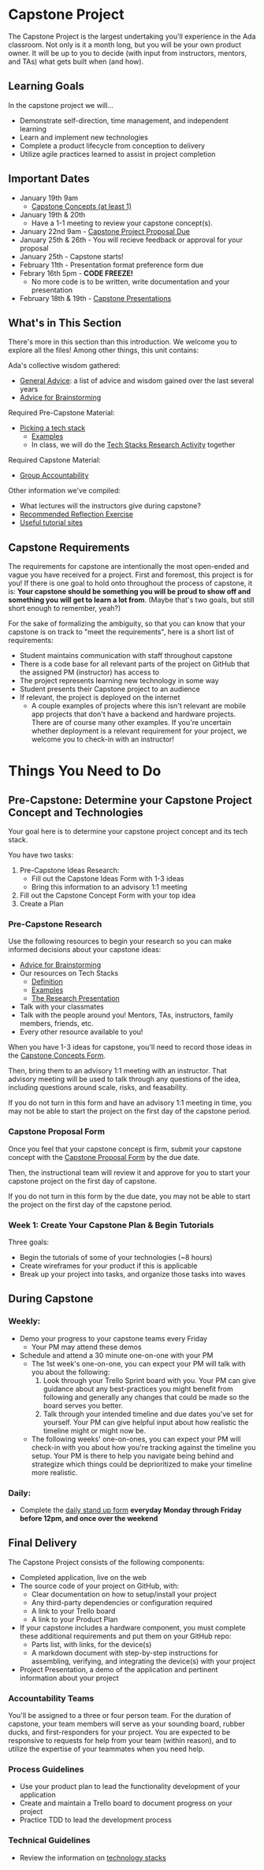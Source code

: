 # Capstone Project

The Capstone Project is the largest undertaking you'll experience in the Ada classroom. Not only is it a month long, but you will be your own product owner. It will be up to you to decide (with input from instructors, mentors, and TAs) what gets built when (and how).

## Learning Goals

In the capstone project we will...

- Demonstrate self-direction, time management, and independent learning
- Learn and implement new technologies
- Complete a product lifecycle from conception to delivery
- Utilize agile practices learned to assist in project completion

## Important Dates

- January 19th 9am
  - [Capstone Concepts (at least 1)](capstone-concept.checkpoint.md)
- January 19th & 20th
  - Have a 1-1 meeting to review your capstone concept(s).
- January 22nd 9am - [Capstone Project Proposal Due](capstone-proposal.md)
- January 25th & 26th - You will recieve feedback or approval for your proposal
- January 25th - Capstone starts!
- February 11th - Presentation format preference form due
- Febrary 16th 5pm - **CODE FREEZE!**
  - No more code is to be written, write documentation and your presentation
- February 18th & 19th - [Capstone Presentations](capstone-presentation.md)

## What's in This Section

There's more in this section than this introduction. We welcome you to explore all the files! Among other things, this unit contains:

Ada's collective wisdom gathered:

- [General Advice](advice.md): a list of advice and wisdom gained over the last several years
- [Advice for Brainstorming](brainstorming.md)

Required Pre-Capstone Material:

- [Picking a tech stack](tech-stacks.md)
  - [Examples](tech-stack-examples.md)
  - In class, we will do the [Tech Stacks Research Activity](tech-stack-research.md) together

Required Capstone Material:

- [Group Accountability](groups.md)

Other information we've compiled:

- What lectures will the instructors give during capstone?
- [Recommended Reflection Exercise](reflections.md)
- [Useful tutorial sites](tutorial-sites.md)

## Capstone Requirements

The requirements for capstone are intentionally the most open-ended and vague you have received for a project. First and foremost, this project is for you! If there is one goal to hold onto throughout the process of capstone, it is: **Your capstone should be something you will be proud to show off and something you will get to learn a lot from**. (Maybe that's two goals, but still short enough to remember, yeah?)

For the sake of formalizing the ambiguity, so that you can know that your capstone is on track to "meet the requirements", here is a short list of requirements:

- Student maintains communication with staff throughout capstone
- There is a code base for all relevant parts of the project on GitHub that the assigned PM (instructor) has access to
- The project represents learning new technology in some way
- Student presents their Capstone project to an audience
- If relevant, the project is deployed on the internet
  - A couple examples of projects where this isn't relevant are mobile app projects that don't have a backend and hardware projects. There are of course many other examples. If you're uncertain whether deployment is a relevant requirement for your project, we welcome you to check-in with an instructor!


# Things You Need to Do

## Pre-Capstone: Determine your Capstone Project Concept and Technologies

Your goal here is to determine your capstone project concept and its tech stack.

You have two tasks:

1. Pre-Capstone Ideas Research:
    - Fill out the Capstone Ideas Form with 1-3 ideas
    - Bring this information to an advisory 1:1 meeting
2. Fill out the Capstone Concept Form with your top idea
3. Create a Plan

### Pre-Capstone Research

Use the following resources to begin your research so you can make informed decisions about your capstone ideas:

- [Advice for Brainstorming](brainstorming.md)
- Our resources on Tech Stacks
  - [Definition](tech-stacks.md)
  - [Examples](tech-stack-examples.md)
  - [The Research Presentation](tech-stack-research.md)
- Talk with your classmates
- Talk with the people around you! Mentors, TAs, instructors, family members, friends, etc.
- Every other resource available to you!

When you have 1-3 ideas for capstone, you'll need to record those ideas in the [Capstone Concepts Form](capstone-concept.checkpoint.md).

Then, bring them to an advisory 1:1 meeting with an instructor. That advisory meeting will be used to talk through any questions of the idea, including questions around scale, risks, and feasability.

If you do not turn in this form and have an advisory 1:1 meeting in time, you may not be able to start the project on the first day of the capstone period.

### Capstone Proposal Form

Once you feel that your capstone concept is firm, submit your capstone concept with the [Capstone Proposal Form](https://airtable.com/shrJhKkItdAN5DKdi) by the due date.

Then, the instructional team will review it and approve for you to start your capstone project on the first day of capstone.

If you do not turn in this form by the due date, you may not be able to start the project on the first day of the capstone period.

### Week 1: Create Your Capstone Plan & Begin Tutorials

Three goals:

- Begin the tutorials of some of your technologies (~8 hours)
- Create wireframes for your product if this is applicable
- Break up your project into tasks, and organize those tasks into waves

## During Capstone

### Weekly:

- Demo your progress to your capstone teams every Friday
  - Your PM may attend these demos
- Schedule and attend a 30 minute one-on-one with your PM
  - The 1st week's one-on-one, you can expect your PM will talk with you about the following:
    1. Look through your Trello Sprint board with you. Your PM can give guidance about any best-practices you might benefit from following and generally any changes that could be made so the board serves you better.
    1. Talk through your intended timeline and due dates you've set for yourself. Your PM can give helpful input about how realistic the timeline might or might now be.
  - The following weeks' one-on-ones, you can expect your PM will check-in with you about how you're tracking against the timeline you setup. Your PM is there to help you navigate being behind and strategize which things could be deprioritized to make your timeline more realistic. 

### Daily:

- Complete the [daily stand up form](https://forms.gle/1Cnzd4HBD4MsMbQN6) __everyday Monday through Friday before 12pm, and once over the weekend__

## Final Delivery

The Capstone Project consists of the following components:
- Completed application, live on the web
- The source code of your project on GitHub, with:
  - Clear documentation on how to setup/install your project
  - Any third-party dependencies or configuration required
  - A link to your Trello board
  - A link to your Product Plan
- If your capstone includes a hardware component, you must complete these additional requirements and put them on your GitHub repo:
  - Parts list, with links, for the device(s)
  - A markdown document with step-by-step instructions for assembling, verifying, and integrating the device(s) with your project
- Project Presentation, a demo of the application and pertinent information about your project

### Accountability Teams

You'll be assigned to a three or four person team. For the duration of capstone, your team members will serve as your sounding board, rubber ducks, and first-responders for your project. You are expected to be responsive to requests for help from your team (within reason), and to utilize the expertise of your teammates when you need help.

### Process Guidelines

- Use your product plan to lead the functionality development of your application
- Create and maintain a Trello board to document progress on your project
- Practice TDD to lead the development process

### Technical Guidelines

- Review the information on [technology stacks](tech-stacks.md)